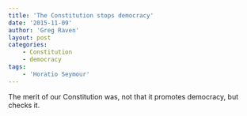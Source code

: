 ```yaml
---
title: 'The Constitution stops democracy'
date: '2015-11-09'
author: 'Greg Raven'
layout: post
categories:
    - Constitution
    - democracy
tags:
    - 'Horatio Seymour'
---
```


The merit of our Constitution was, not that it promotes democracy, but checks it.